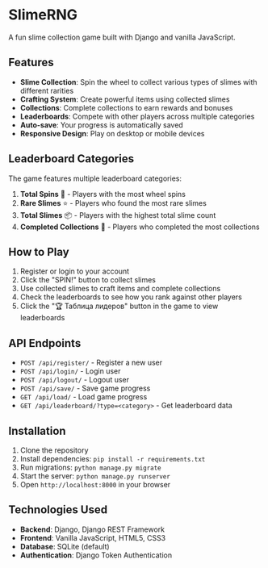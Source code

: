 # SlimeRNG

A fun slime collection game built with Django and vanilla JavaScript.

## Features

- **Slime Collection**: Spin the wheel to collect various types of slimes with different rarities
- **Crafting System**: Create powerful items using collected slimes
- **Collections**: Complete collections to earn rewards and bonuses
- **Leaderboards**: Compete with other players across multiple categories
- **Auto-save**: Your progress is automatically saved
- **Responsive Design**: Play on desktop or mobile devices

## Leaderboard Categories

The game features multiple leaderboard categories:

1. **Total Spins** 🎯 - Players with the most wheel spins
2. **Rare Slimes** ⭐ - Players who found the most rare slimes
3. **Total Slimes** 📦 - Players with the highest total slime count
4. **Completed Collections** 🏅 - Players who completed the most collections

## How to Play

1. Register or login to your account
2. Click the "SPIN!" button to collect slimes
3. Use collected slimes to craft items and complete collections
4. Check the leaderboards to see how you rank against other players
5. Click the "🏆 Таблица лидеров" button in the game to view leaderboards

## API Endpoints

- `POST /api/register/` - Register a new user
- `POST /api/login/` - Login user
- `POST /api/logout/` - Logout user
- `POST /api/save/` - Save game progress
- `GET /api/load/` - Load game progress
- `GET /api/leaderboard/?type=<category>` - Get leaderboard data

## Installation

1. Clone the repository
2. Install dependencies: `pip install -r requirements.txt`
3. Run migrations: `python manage.py migrate`
4. Start the server: `python manage.py runserver`
5. Open `http://localhost:8000` in your browser

## Technologies Used

- **Backend**: Django, Django REST Framework
- **Frontend**: Vanilla JavaScript, HTML5, CSS3
- **Database**: SQLite (default)
- **Authentication**: Django Token Authentication
